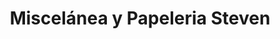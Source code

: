 ---
title: "Miscelánea y Papeleria Steven"
url: /bogota-d-c/miscelanea-y-papeleria-steven/
shop: Schreibwaren
---